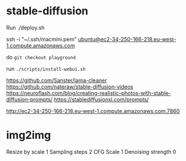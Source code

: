 # stable-diffusion


Run ./deploy.sh

ssh -i "~/.ssh/macmini.pem" ubuntu@ec2-34-250-166-218.eu-west-1.compute.amazonaws.com

do `git checkout playground`

run `./scripts/install-webui.sh`

https://github.com/Sanster/lama-cleaner
https://github.com/nateraw/stable-diffusion-videos
https://neuroflash.com/blog/creating-realistic-photos-with-stable-diffusion-prompts/
https://stablediffusionxl.com/prompts/



http://ec2-34-250-166-218.eu-west-1.compute.amazonaws.com:7860



img2img
=======

Resize by scale 1
Sampling steps 2
CFG Scale 1
Denoising strength 0
